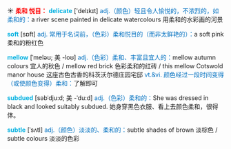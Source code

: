 ☀ <font color="red">**柔和 悦目：**</font>
<font color="sky blue">**delicate**</font> ['delɪkɪt] 
<font color="#0070c0">adj.（颜色）轻且令人愉悦的，不浓烈的，如柔和的：</font>a river scene painted in delicate watercolours 用柔和的水彩画的河景

<font color="sky blue">**soft**</font> [sɒft] 
<font color="#0070c0">adj. 常用于名词前，（色彩）柔和悦目的（而非太鲜艳的）：</font>a soft pink 柔和的粉红色
           
<font color="sky blue">**mellow**</font> [ˈmeləʊ; 美 -loʊ]
<font color="#0070c0">adj.（色彩）柔和、丰富且宜人的：</font>mellow autumn colours 宜人的秋色 / mellow red brick 色彩柔和的红砖 / this mellow Cotswold manor house 这座古色古香的科茨沃尔德庄园宅邸 <font color="#0070c0">vt.&vi. 颜色经过一段时间变得（或使颜色变得）柔和：</font>了解即可
           
<font color="sky blue">**subdued**</font> [səbˈdju:d; 美 -ˈdu:d]
<font color="#0070c0">adj.（色彩）柔和的：</font>She was dressed in black and looked suitably subdued. 她身穿黑色衣服、看上去颜色柔和，很得体。
                      
<font color="sky blue">**subtle**</font> [ˈsʌtl]
<font color="#0070c0">adj.（颜色）淡淡的、柔和的：</font>subtle shades of brown 淡棕色 / subtle colours 淡淡的色彩